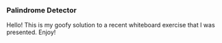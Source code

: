 ### Palindrome Detector

Hello! This is my goofy solution to a recent whiteboard exercise that I was presented. Enjoy!